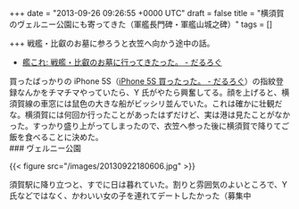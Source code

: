 
+++
date = "2013-09-26 09:26:55 +0000 UTC"
draft = false
title = "横須賀のヴェルニー公園にも寄ってきた（軍艦長門碑・軍艦山城之碑）"
tags = []

+++
戦艦・比叡のお墓に参ろうと衣笠へ向かう途中の話。

<ul>
<li><a href="https://blog.daruyanagi.jp/entry/2013/09/25/120932">艦これ: 戦艦・比叡のお墓に行ってきたった。 - だるろぐ</a></li>
</ul>買ったばっかりの iPhone 5S（<a href="https://blog.daruyanagi.jp/entry/2013/09/24/072910">iPhone 5S 買ったった。 - だるろぐ</a>）の指紋登録なんかをチマチマやっていたら、Y 氏がやたら興奮してる。顔を上げると、横須賀線の車窓には鼠色の大きな船がビッシリ並んでいた。これは確かに壮観だな。横須賀には何回か行ったことがあったはずだけど、実は港は見たことがなかった。すっかり盛り上がってしまったので、衣笠へ参った後に横須賀で降りてご飯を食べることに決めた。

<div class="section">
    ### ヴェルニー公園
    

{{< figure src="/images/20130922180606.jpg"  >}}

須賀駅に降り立つと、すでに日は暮れていた。割りと雰囲気のよいところで、Y 氏などではなく、かわいい女の子を連れてデートしたかった（募集中
</div>
